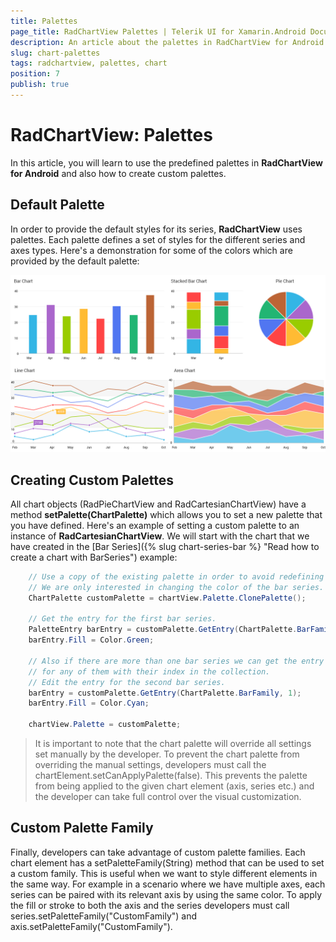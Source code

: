 ```yaml
---
title: Palettes
page_title: RadChartView Palettes | Telerik UI for Xamarin.Android Documentation
description: An article about the palettes in RadChartView for Android. This article explains how to use the predefined palettes in RadChartView and how to create custom palettes.
slug: chart-palettes
tags: radchartview, palettes, chart
position: 7
publish: true
---
```


# RadChartView: Palettes

In this article, you will learn to use the predefined palettes in **RadChartView for Android** and also how to create custom palettes.

## Default Palette

In order to provide the default styles for its series, **RadChartView** uses palettes. Each palette defines a set of styles for the different series and axes types. Here's a demonstration for some of the colors which are provided by the default palette:

![TelerikUI-Chart-Palettes](images/chart-palettes-1.png "Demo of Palettes in the chart.")

## Creating Custom Palettes

All chart objects (RadPieChartView and RadCartesianChartView) have a method **setPalette(ChartPalette)** which allows you to set a new palette that you have defined. Here's an example of setting a custom palette to an instance of **RadCartesianChartView**. We will start with the chart that we have created in the [Bar Series]({% slug chart-series-bar %} "Read how to create a chart with BarSeries") example:


```C#
	// Use a copy of the existing palette in order to avoid redefining the whole palette.
	// We are only interested in changing the color of the bar series.
	ChartPalette customPalette = chartView.Palette.ClonePalette();

	// Get the entry for the first bar series.
	PaletteEntry barEntry = customPalette.GetEntry(ChartPalette.BarFamily);
	barEntry.Fill = Color.Green;
	
	// Also if there are more than one bar series we can get the entry
	// for any of them with their index in the collection.
	// Edit the entry for the second bar series.
	barEntry = customPalette.GetEntry(ChartPalette.BarFamily, 1);
	barEntry.Fill = Color.Cyan;
	
	chartView.Palette = customPalette;
```

> It is important to note that the chart palette will override all settings set manually by the developer. To prevent the chart palette from overriding the manual settings, developers must
call the chartElement.setCanApplyPalette(false). This prevents the palette from being applied to the given chart element (axis, series etc.) and the developer can take full control over the visual customization.

## Custom Palette Family

Finally, developers can take advantage of custom palette families. Each chart element has a setPaletteFamily(String) method that can be used to set a custom family. This is useful when we want to style different
elements in the same way. For example in a scenario where we have multiple axes, each series can be paired with its relevant axis by using the same color. To apply the fill or stroke to both the axis and the series
developers must call series.setPaletteFamily("CustomFamily") and axis.setPaletteFamily("CustomFamily").

